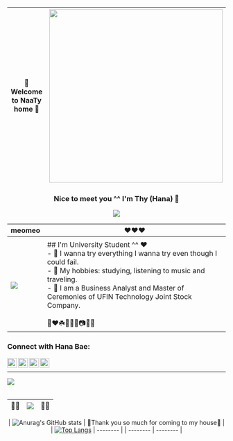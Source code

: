 <div align="center">

| 🐇 Welcome to NaaTy home 🐇 | <div align="center"><img src="https://media1.giphy.com/avatars/ariru/aMeIqTaYn87j.gif" width="400px"/></div> |
| -------- | -------- |

</div>

<div align="center">

  ### Nice to meet you ^^ I'm Thy (Hana) 🦢

</div>


<div id="header" align="center">
  <img src="https://i.pinimg.com/originals/77/55/12/775512d222eb9562371cf24ca66ff790.gif"/>
</div>

| meomeo | ❤️❤️❤️ |
| --- | --- |
| <div align="center">
  <img src="https://media0.giphy.com/media/9HIwpKaerZ3z6RTTyW/giphy.gif"/></div> | ## I'm University Student ^^ ❤️<br>- 🥰 I wanna try everything I wanna try even though I could fail.<br>- 🌸 My hobbies: studying, listening to music and traveling.<br>- 🎀 I am a Business Analyst and Master of Ceremonies of UFIN Technology Joint Stock Company.<br><br>🥺❤️☘️🌸🌈🍒📷💎🎀 |


### Connect with Hana Bae:

<a href="https://twitter.com/OrieHana"><img align="left" alt="OrieHana| Twitter" width="22px" src="https://cdn.jsdelivr.net/npm/simple-icons@v3/icons/twitter.svg" /></a>
<a href="https://www.linkedin.com/in/thy-hoang-nha-646867216/"><img align="left" alt="thyy-nh%C3%A3-646867216| LinkedIn" width="22px" src="https://cdn.jsdelivr.net/npm/simple-icons@v3/icons/linkedin.svg" /></a>
<a href="https://www.instagram.com/naaty.hgbae._/"><img align="left" alt="__almira.hana| Instagram" width="22px" src="https://cdn.jsdelivr.net/npm/simple-icons@v3/icons/instagram.svg" /></a>
<a href="https://www.facebook.com/OrieSocuteee/"><img align="left" alt="OrieSocuteee| Facebook" width="22px" src="https://cdn.jsdelivr.net/npm/simple-icons@v3/icons/facebook.svg" /></a>



<br/>

---
![](https://komarev.com/ghpvc/?username=thynhacute&color=ff69b4)
<br/> <br/>



<div align="center">

| 🌸🌸 | ![](https://github-profile-summary-cards.vercel.app/api/cards/profile-details?username=thynhacute&theme=monokai)<br/> | 🌸🌸 |
| -------- | -------- | -------- |
  
</div>

<div align="center">

| ![Anurag's GitHub stats](https://github-readme-stats.vercel.app/api?username=thynhacute&show_icons=true&theme=radical) | 🌸Thank you so much for coming to my house🌸 |
|  [![Top Langs](https://github-readme-stats.vercel.app/api/top-langs/?username=thynhacute)](https://github.com/anuraghazra/github-readme-stats) | -------- |
| -------- | -------- |
  


</div>



